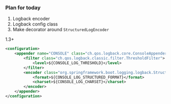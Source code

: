 ### Plan for today

1. Logback encoder
2. Logback config class
3. Make decorator around `StructuredLogEncoder`

1.3+
```xml
<configuration>
    <appender name="CONSOLE" class="ch.qos.logback.core.ConsoleAppender">
        <filter class="ch.qos.logback.classic.filter.ThresholdFilter">
            <level>${CONSOLE_LOG_THRESHOLD}</level>
        </filter>
        <encoder class="org.springframework.boot.logging.logback.StructuredLogEncoder">
            <format>${CONSOLE_LOG_STRUCTURED_FORMAT}</format>
            <charset>${CONSOLE_LOG_CHARSET}</charset>
        </encoder>
    </appender>
</configuration>
```
